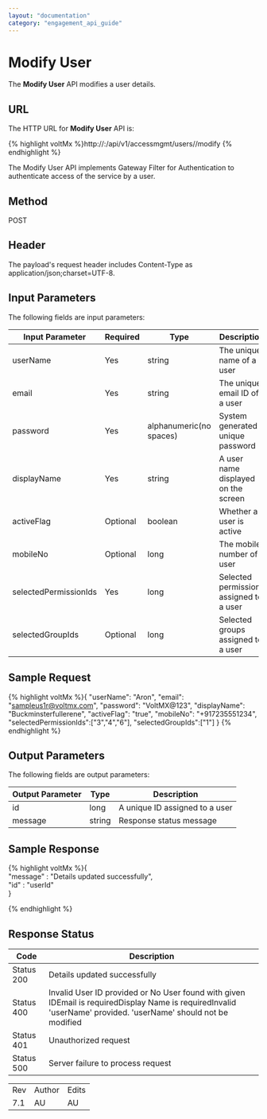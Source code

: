 ```yaml
---
layout: "documentation"
category: "engagement_api_guide"
---
```

                            


Modify User
===========

The **Modify User** API modifies a user details.

URL
---

The HTTP URL for **Modify User** API is:

{% highlight voltMx %}http://<host>:<port>/api/v1/accessmgmt/users/<id>/modify
{% endhighlight %}

The Modify User API implements Gateway Filter for Authentication to authenticate access of the service by a user.

Method
------

POST

Header
------

The payload's request header includes Content-Type as application/json;charset=UTF-8.

Input Parameters
----------------

The following fields are input parameters:

  
| Input Parameter | Required | Type | Description |
| --- | --- | --- | --- |
| userName | Yes | string | The unique name of a user |
| email | Yes | string | The unique email ID of a user |
| password | Yes | alphanumeric(no spaces) | System generated unique password |
| displayName | Yes | string | A user name displayed on the screen |
| activeFlag | Optional | boolean | Whether a user is active |
| mobileNo | Optional | long | The mobile number of a user |
| selectedPermissionIds | Yes | long | Selected permissions assigned to a user |
| selectedGroupIds | Optional | long | Selected groups assigned to a user |

Sample Request
--------------

{% highlight voltMx %}{
  "userName": "Aron",
  "email": "sampleus1r@voltmx.com",
  "password": "VoltMX@123",
  "displayName": "Buckminsterfullerene",
  "activeFlag": "true",
  "mobileNo": "+917235551234",
  "selectedPermissionIds":["3","4","6"],
  "selectedGroupIds":["1"]
  }
{% endhighlight %}

Output Parameters
-----------------

The following fields are output parameters:

  
| Output Parameter | Type | Description |
| --- | --- | --- |
| id | long | A unique ID assigned to a user |
| message | string | Response status message |

Sample Response
---------------

{% highlight voltMx %}{  
"message" : "Details updated successfully",  
"id" : "userId"  
}  

{% endhighlight %}

Response Status
---------------

  
| Code | Description |
| --- | --- |
| Status 200 | Details updated successfully |
| Status 400 | Invalid User ID provided or No User found with given IDEmail is requiredDisplay Name is requiredInvalid 'userName' provided. 'userName' should not be modified |
| Status 401 | Unauthorized request |
| Status 500 | Server failure to process request |

<table class="TableStyle-RevisionTable" cellspacing="0" style="mc-table-style: url('../Resources/TableStyles/RevisionTable.css');" data-mc-conditions="Default.HTML"><colgroup><col class="TableStyle-RevisionTable-Column-Column1"> <col class="TableStyle-RevisionTable-Column-Column1"> <col class="TableStyle-RevisionTable-Column-Column1"></colgroup><tbody><tr class="TableStyle-RevisionTable-Body-Body1"><td class="TableStyle-RevisionTable-BodyE-Column1-Body1">Rev</td><td class="TableStyle-RevisionTable-BodyE-Column1-Body1">Author</td><td class="TableStyle-RevisionTable-BodyD-Column1-Body1">Edits</td></tr><tr class="TableStyle-RevisionTable-Body-Body1"><td class="TableStyle-RevisionTable-BodyB-Column1-Body1">7.1</td><td class="TableStyle-RevisionTable-BodyB-Column1-Body1">AU</td><td class="TableStyle-RevisionTable-BodyA-Column1-Body1">AU</td></tr></tbody></table>
